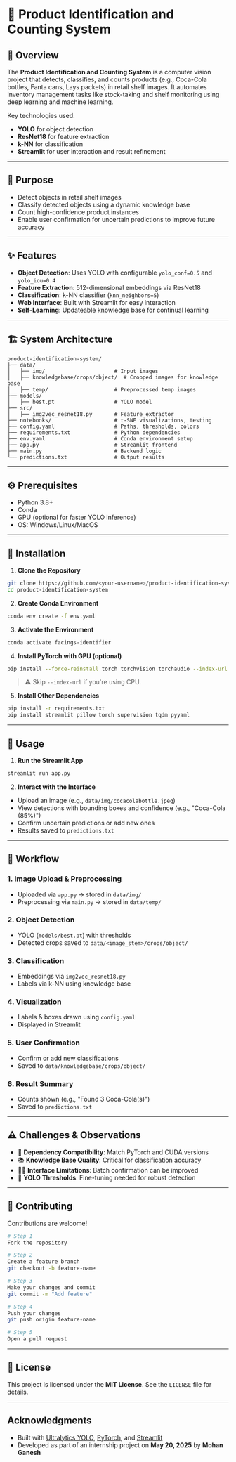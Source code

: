 # 🛒 Product Identification and Counting System

## 📌 Overview

The **Product Identification and Counting System** is a computer vision project that detects, classifies, and counts products (e.g., Coca-Cola bottles, Fanta cans, Lays packets) in retail shelf images. It automates inventory management tasks like stock-taking and shelf monitoring using deep learning and machine learning.

Key technologies used:
- **YOLO** for object detection
- **ResNet18** for feature extraction
- **k-NN** for classification
- **Streamlit** for user interaction and result refinement

---

## 🎯 Purpose

- Detect objects in retail shelf images  
- Classify detected objects using a dynamic knowledge base  
- Count high-confidence product instances  
- Enable user confirmation for uncertain predictions to improve future accuracy  

---

## ✨ Features

- **Object Detection**: Uses YOLO with configurable `yolo_conf=0.5` and `yolo_iou=0.4`
- **Feature Extraction**: 512-dimensional embeddings via ResNet18
- **Classification**: k-NN classifier (`knn_neighbors=5`)
- **Web Interface**: Built with Streamlit for easy interaction
- **Self-Learning**: Updateable knowledge base for continual learning

---

## 🏗️ System Architecture

```
product-identification-system/
├── data/
│   ├── img/                      # Input images
│   ├── knowledgebase/crops/object/  # Cropped images for knowledge base
│   ├── temp/                     # Preprocessed temp images
├── models/
│   ├── best.pt                   # YOLO model
├── src/
│   ├── img2vec_resnet18.py       # Feature extractor
├── notebooks/                    # t-SNE visualizations, testing
├── config.yaml                   # Paths, thresholds, colors
├── requirements.txt              # Python dependencies
├── env.yaml                      # Conda environment setup
├── app.py                        # Streamlit frontend
├── main.py                       # Backend logic
└── predictions.txt               # Output results
```

---

## ⚙️ Prerequisites

- Python 3.8+
- Conda
- GPU (optional for faster YOLO inference)
- OS: Windows/Linux/MacOS

---

## 🔧 Installation

1. **Clone the Repository**

```bash
git clone https://github.com/<your-username>/product-identification-system.git
cd product-identification-system
```

2. **Create Conda Environment**

```bash
conda env create -f env.yaml
```

3. **Activate the Environment**

```bash
conda activate facings-identifier
```

4. **Install PyTorch with GPU (optional)**

```bash
pip install --force-reinstall torch torchvision torchaudio --index-url https://download.pytorch.org/whl/cu118
```

> ⚠️ Skip `--index-url` if you're using CPU.

5. **Install Other Dependencies**

```bash
pip install -r requirements.txt
pip install streamlit pillow torch supervision tqdm pyyaml
```

---

## 🚀 Usage

1. **Run the Streamlit App**

```bash
streamlit run app.py
```

2. **Interact with the Interface**

- Upload an image (e.g., `data/img/cocacolabottle.jpeg`)
- View detections with bounding boxes and confidence (e.g., "Coca-Cola (85%)")
- Confirm uncertain predictions or add new ones
- Results saved to `predictions.txt`

---

## 🔄 Workflow

### 1. Image Upload & Preprocessing
- Uploaded via `app.py` → stored in `data/img/`
- Preprocessing via `main.py` → stored in `data/temp/`

### 2. Object Detection
- YOLO (`models/best.pt`) with thresholds
- Detected crops saved to `data/<image_stem>/crops/object/`

### 3. Classification
- Embeddings via `img2vec_resnet18.py`
- Labels via k-NN using knowledge base

### 4. Visualization
- Labels & boxes drawn using `config.yaml`
- Displayed in Streamlit

### 5. User Confirmation
- Confirm or add new classifications
- Saved to `data/knowledgebase/crops/object/`

### 6. Result Summary
- Counts shown (e.g., "Found 3 Coca-Cola(s)")
- Saved to `predictions.txt`

---

## ⚠️ Challenges & Observations

- 🔁 **Dependency Compatibility**: Match PyTorch and CUDA versions  
- 📚 **Knowledge Base Quality**: Critical for classification accuracy  
- 🧑‍💻 **Interface Limitations**: Batch confirmation can be improved  
- 🔧 **YOLO Thresholds**: Fine-tuning needed for robust detection  

---

## 🤝 Contributing

Contributions are welcome!

```bash
# Step 1
Fork the repository

# Step 2
Create a feature branch
git checkout -b feature-name

# Step 3
Make your changes and commit
git commit -m "Add feature"

# Step 4
Push your changes
git push origin feature-name

# Step 5
Open a pull request
```

---

## 📄 License

This project is licensed under the **MIT License**. See the `LICENSE` file for details.

---

## Acknowledgments

- Built with [Ultralytics YOLO](https://github.com/ultralytics/yolov5), [PyTorch](https://pytorch.org/), and [Streamlit](https://streamlit.io/)
- Developed as part of an internship project on **May 20, 2025** by **Mohan Ganesh**
